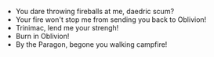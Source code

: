 - You dare throwing fireballs at me, daedric scum?
- Your fire won't stop me from sending you back to Oblivion!
- Trinimac, lend me your strengh!
- Burn in Oblivion!
- By the Paragon, begone you walking campfire!
